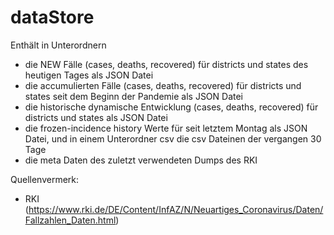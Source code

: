 # dataStore

Enthält in Unterordnern
- die NEW Fälle (cases, deaths, recovered) für districts und states des heutigen Tages als JSON Datei
- die accumulierten Fälle (cases, deaths, recovered) für districts und states seit dem Beginn der Pandemie als JSON Datei
- die historische dynamische Entwicklung (cases, deaths, recovered) für districts und states als JSON Datei
- die frozen-incidence history Werte für seit letztem Montag als JSON Datei, und in einem Unterordner csv die csv Dateinen der vergangen 30 Tage
- die meta Daten des zuletzt verwendeten Dumps des RKI 

Quellenvermerk:

- RKI (https://www.rki.de/DE/Content/InfAZ/N/Neuartiges_Coronavirus/Daten/Fallzahlen_Daten.html)
